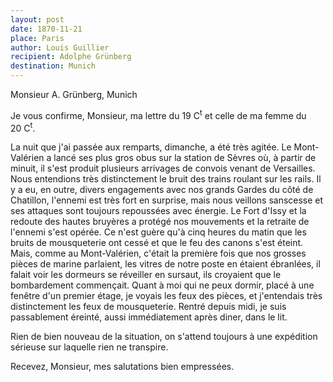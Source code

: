 ```yaml
---
layout: post
date: 1870-11-21
place: Paris
author: Louis Guillier
recipient: Adolphe Grünberg
destination: Munich
---
```


Monsieur A. Grünberg, Munich


Je vous confirme, Monsieur, ma lettre du 19 C<sup>t</sup> et celle de ma femme du 20 C<sup>t</sup>.

La nuit que j'ai passée aux remparts, dimanche, a été très agitée.
Le Mont-Valérien a lancé ses plus gros obus sur la station de Sèvres où,
à partir de minuit, il s'est produit plusieurs arrivages de convois venant de Versailles.
Nous entendions très distinctement le bruit des trains roulant sur les rails.
Il y a eu, en outre, divers engagements avec nos grands Gardes du côté de
Chatillon, l'ennemi est très fort en surprise, mais nous veillons sanscesse et
ses attaques sont toujours repoussées avec énergie.
Le Fort d'Issy et la redoute des hautes bruyères a protégé nos mouvements et la
retraite de l'ennemi s'est opérée.
Ce n'est guère qu'à cinq heures du matin que les bruits de mousqueterie ont
cessé et que le feu des canons s'est éteint.
Mais, comme au Mont-Valérien, c'était la première fois que nos grosses pièces
de marine parlaient, les vitres de notre poste en étaient ébranlées, il falait
voir les dormeurs se réveiller en sursaut, ils croyaient que le bombardement
commençait.
Quant à moi qui ne peux dormir, placé à une fenêtre d'un premier étage, je
voyais les feux des pièces, et j'entendais très distinctement les feux de
mousqueterie.
Rentré depuis midi, je suis passablement éreinté, aussi immédiatement après
diner, dans le lit.

Rien de bien nouveau de la situation, on s'attend toujours à une expédition
sérieuse sur laquelle rien ne transpire.

Recevez, Monsieur, mes salutations bien empressées.
